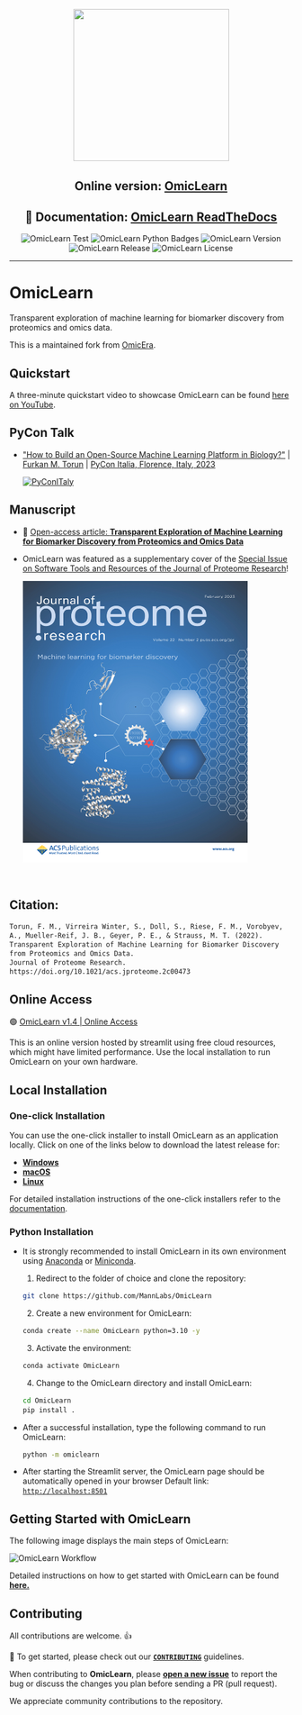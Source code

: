 <p align="center"> <img src="omiclearn.png" height="270" width="277" /> </p>
<h2 align="center">Online version: <a href="https://ol-v14.streamlit.app/" target="_blank">OmicLearn</a> </h2>

<h2 align="center"> 📰 Documentation: <a href="https://OmicLearn.readthedocs.io/en/latest/" target="_blank">OmicLearn ReadTheDocs </a> </h2>

<div align="center">
  <img alt="OmicLearn Test" src="https://github.com/MannLabs/OmicLearn/workflows/OmicLearn%20Tests/badge.svg">
  <img alt="OmicLearn Python Badges" src="https://img.shields.io/badge/Tested_with_Python-3.10-blue.svg">
  <img alt="OmicLearn Version" src="https://img.shields.io/badge/Release-v1.4-orange">
  <img alt="OmicLearn Release" src="https://img.shields.io/badge/Release%20Date-May%202023-green">
  <img alt="OmicLearn License" src="https://img.shields.io/badge/License-Apache%202.0-blue.svg">
</div>

---

# OmicLearn
Transparent exploration of machine learning for biomarker discovery from proteomics and omics data. 

This is a maintained fork from [OmicEra](https://github.com/OmicEra/OmicLearn).

## Quickstart
A three-minute quickstart video to showcase OmicLearn can be found [here on YouTube](https://youtu.be/VE9pj1G89io).

## PyCon Talk

- ["How to Build an Open-Source Machine Learning Platform in Biology?"](https://2023.pycon.it/en/event/how-to-build-an-open-source-machine-learning-platform-in-biology) | [Furkan M. Torun](https://furkanmtorun.github.io/) | [PyCon Italia, Florence, Italy, 2023](https://2023.pycon.it/en)
  
  [![PyConITaly](http://img.youtube.com/vi/6RrxWH9qskY/0.jpg)](http://www.youtube.com/watch?v=6RrxWH9qskY "How to Build an Open-Source Machine Learning Platform in Biology? - Furkan M. Torun")


## Manuscript
- 📰 <a href="https://doi.org/10.1021/acs.jproteome.2c00473" target="_blank">Open-access article: **Transparent Exploration of Machine Learning for Biomarker Discovery from Proteomics and Omics Data**</a>

- OmicLearn was featured as a supplementary cover of the [Special Issue on Software Tools and Resources of the Journal of Proteome Research](https://pubs.acs.org/doi/10.1021/acs.jproteome.2c00473)!
 
  <img alt="OmicLearn on the Cover of Journal of Proteome Research" height="500" width="400" src="./JPR_Feb_2023_OmicLearn_Cover.jpg">

<br>

## Citation:

```
Torun, F. M., Virreira Winter, S., Doll, S., Riese, F. M., Vorobyev, A., Mueller-Reif, J. B., Geyer, P. E., & Strauss, M. T. (2022). 
Transparent Exploration of Machine Learning for Biomarker Discovery from Proteomics and Omics Data.
Journal of Proteome Research. https://doi.org/10.1021/acs.jproteome.2c00473
```

## Online Access

🟢 <a href="https://ol-v14.streamlit.app/" target="_blank">OmicLearn v1.4 | Online Access</a>

This is an online version hosted by streamlit using free cloud resources, which might have limited performance. Use the local installation to run OmicLearn on your own hardware.

## Local Installation

### One-click Installation

You can use the one-click installer to install OmicLearn as an application locally.
Click on one of the links below to download the latest release for:

- [**Windows**](https://github.com/MannLabs/OmicLearn/releases/latest/download/omiclearn_gui_installer_windows.exe)
- [**macOS**](https://github.com/MannLabs/OmicLearn/releases/latest/download/omiclearn_gui_installer_macos.pkg) 
- [**Linux**](https://github.com/MannLabs/OmicLearn/releases/latest/download/omiclearn_gui_installer_linux.deb)

For detailed installation instructions of the one-click installers refer to the [documentation](https://OmicLearn.readthedocs.io/en/latest/ONE_CLICK.html).

### Python Installation

- It is strongly recommended to install OmicLearn in its own environment using [Anaconda](https://docs.conda.io/projects/conda/en/latest/user-guide/install/) or [Miniconda](https://docs.conda.io/en/latest/miniconda.html).

  1. Redirect to the folder of choice and clone the repository: 
    ```bash
    git clone https://github.com/MannLabs/OmicLearn
    ```
    
  2. Create a new environment for OmicLearn: 
    ```bash
    conda create --name OmicLearn python=3.10 -y
    ```
  3. Activate the environment:
    ```bash
    conda activate OmicLearn
    ```
  4. Change to the OmicLearn directory and install OmicLearn:
    ```bash
    cd OmicLearn
    pip install .
    ```

- After a successful installation, type the following command to run OmicLearn:

  ```bash
  python -m omiclearn
  ```

 - After starting the Streamlit server, the OmicLearn page should be automatically opened in your browser Default link: [`http://localhost:8501`](http://localhost:8501)


## Getting Started with OmicLearn

The following image displays the main steps of OmicLearn:

![OmicLearn Workflow](workflow.png)

Detailed instructions on how to get started with OmicLearn can be found **[here.](https://OmicLearn.readthedocs.io/en/latest/USING.html)**

## Contributing

All contributions are welcome. 👍

📰 To get started, please check out our **[`CONTRIBUTING`](https://github.com/MannLabs/OmicLearn/blob/master/CONTRIBUTING.md)** guidelines.

When contributing to **OmicLearn**, please **[open a new issue](https://github.com/MannLabs/OmicLearn/issues/new/choose)** to report the bug or discuss the changes you plan before sending a PR (pull request).

We appreciate community contributions to the repository.
